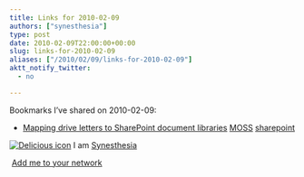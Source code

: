 ```yaml
---
title: Links for 2010-02-09
authors: ["synesthesia"]
type: post
date: 2010-02-09T22:00:00+00:00
slug: links-for-2010-02-09 
aliases: ["/2010/02/09/links-for-2010-02-09"]
aktt_notify_twitter:
  - no

---
```

Bookmarks I&#8217;ve shared on 2010-02-09:

  * [Mapping drive letters to SharePoint document libraries][1] 
    [MOSS][2] [sharepoint][3] </li> </ul> 
    
    <p class="deliciouslink">
      <a href="https://del.icio.us/synesthesia" title="See all my bookmarks on del.icio.us"><img src="https://www.synesthesia.co.uk/images/deliciousicon.jpg" alt="Delicious icon" /></a>&nbsp;I am <a href="https://del.icio.us/synesthesia" title="See all my bookmarks on del.icio.us">Synesthesia</a>
    </p>
    
    <p class="deliciouslink">
      <a href="https://del.icio.us/network?add=synesthesia" title="Add me to your del.icio.us network"><img src="https://www.synesthesia.co.uk/images/add.gif" alt="" /></a>&nbsp;<a href="https://del.icio.us/network?add=synesthesia" title="Add me to your del.icio.us network">Add me to your network</a>
    </p>

 [1]: https://blog.crowe.co.nz/blog/archive/2005/08/31/244.aspx
 [2]: https://delicious.com/synesthesia/MOSS
 [3]: https://delicious.com/synesthesia/sharepoint